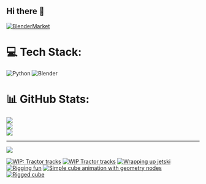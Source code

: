 ## Hi there 👋

<!--
**luckychris/luckychris** is a ✨ _special_ ✨ repository because its `README.md` (this file) appears on your GitHub profile.

Here are some ideas to get you started:

- 🔭 I’m currently working on ...
- 🌱 I’m currently learning ...
- 👯 I’m looking to collaborate on ...
- 🤔 I’m looking for help with ...
- 💬 Ask me about ...
- 📫 How to reach me: https://www.instagram.com/blender.fun/
- 😄 Pronouns: ...
- ⚡ Fun fact: ...
-->


[![BlenderMarket](https://assets.superhivemarket.com/site_assets/blendermarketlogo.png)](https://blendermarket.com/creators/blenderfun)

# 💻 Tech Stack:
![Python](https://img.shields.io/badge/python-3670A0?style=for-the-badge&logo=python&logoColor=ffdd54) ![Blender](https://img.shields.io/badge/blender-%23F5792A.svg?style=for-the-badge&logo=blender&logoColor=white)
# 📊 GitHub Stats:
![](https://github-readme-stats.vercel.app/api?username=luckychris&theme=great-gatsby&hide_border=false&include_all_commits=false&count_private=false)<br/>
![](https://github-readme-streak-stats.herokuapp.com/?user=luckychris&theme=great-gatsby&hide_border=false)<br/>
![](https://github-readme-stats.vercel.app/api/top-langs/?username=luckychris&theme=great-gatsby&hide_border=false&include_all_commits=false&count_private=false&layout=compact)

---
[![](https://visitcount.itsvg.in/api?id=luckychris&icon=0&color=0)](https://visitcount.itsvg.in)

<!-- Proudly created with GPRM ( https://gprm.itsvg.in ) -->

<!-- BEGIN YOUTUBE-CARDS -->
[![WIP: Tractor tracks](https://ytcards.demolab.com/?id=bl4HdUjZPLo&title=WIP%3A+Tractor+tracks&lang=en&timestamp=1751590845&background_color=%230d1117&title_color=%23ffffff&stats_color=%23dedede&max_title_lines=1&width=250&border_radius=5 "WIP: Tractor tracks")](https://www.youtube.com/watch?v=bl4HdUjZPLo)
[![WIP Tractor tracks](https://ytcards.demolab.com/?id=tdIRIQXYs34&title=WIP+Tractor+tracks&lang=en&timestamp=1751511670&background_color=%230d1117&title_color=%23ffffff&stats_color=%23dedede&max_title_lines=1&width=250&border_radius=5 "WIP Tractor tracks")](https://www.youtube.com/watch?v=tdIRIQXYs34)
[![Wrapping up jetski](https://ytcards.demolab.com/?id=gfinGGMFyz4&title=Wrapping+up+jetski&lang=en&timestamp=1751421642&background_color=%230d1117&title_color=%23ffffff&stats_color=%23dedede&max_title_lines=1&width=250&border_radius=5 "Wrapping up jetski")](https://www.youtube.com/watch?v=gfinGGMFyz4)
[![Rigging fun](https://ytcards.demolab.com/?id=SCp6MECfm7U&title=Rigging+fun&lang=en&timestamp=1751342429&background_color=%230d1117&title_color=%23ffffff&stats_color=%23dedede&max_title_lines=1&width=250&border_radius=5 "Rigging fun")](https://www.youtube.com/shorts/SCp6MECfm7U)
[![Simple cube animation with geometry nodes](https://ytcards.demolab.com/?id=tWSji_19_Ck&title=Simple+cube+animation+with+geometry+nodes&lang=en&timestamp=1751263247&background_color=%230d1117&title_color=%23ffffff&stats_color=%23dedede&max_title_lines=1&width=250&border_radius=5 "Simple cube animation with geometry nodes")](https://www.youtube.com/shorts/tWSji_19_Ck)
[![Rigged cube](https://ytcards.demolab.com/?id=QmBtsLgDHQY&title=Rigged+cube&lang=en&timestamp=1751173227&background_color=%230d1117&title_color=%23ffffff&stats_color=%23dedede&max_title_lines=1&width=250&border_radius=5 "Rigged cube")](https://www.youtube.com/watch?v=QmBtsLgDHQY)
<!-- END YOUTUBE-CARDS -->

